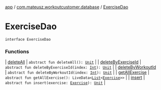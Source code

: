 [app](../../index.md) / [com.mateusz.workoutcustomer.database](../index.md) / [ExerciseDao](./index.md)

# ExerciseDao

`interface ExerciseDao`

### Functions

| [deleteAll](delete-all.md) | `abstract fun deleteAll(): `[`Unit`](https://kotlinlang.org/api/latest/jvm/stdlib/kotlin/-unit/index.html) |
| [deleteByExerciseId](delete-by-exercise-id.md) | `abstract fun deleteByExerciseId(index: `[`Int`](https://kotlinlang.org/api/latest/jvm/stdlib/kotlin/-int/index.html)`): `[`Unit`](https://kotlinlang.org/api/latest/jvm/stdlib/kotlin/-unit/index.html) |
| [deleteByWorkoutId](delete-by-workout-id.md) | `abstract fun deleteByWorkoutId(index: `[`Int`](https://kotlinlang.org/api/latest/jvm/stdlib/kotlin/-int/index.html)`): `[`Unit`](https://kotlinlang.org/api/latest/jvm/stdlib/kotlin/-unit/index.html) |
| [getAllExercise](get-all-exercise.md) | `abstract fun getAllExercise(): LiveData<`[`List`](https://kotlinlang.org/api/latest/jvm/stdlib/kotlin.collections/-list/index.html)`<`[`Exercise`](../-exercise/index.md)`>>` |
| [insert](insert.md) | `abstract fun insert(exercise: `[`Exercise`](../-exercise/index.md)`): `[`Unit`](https://kotlinlang.org/api/latest/jvm/stdlib/kotlin/-unit/index.html) |

